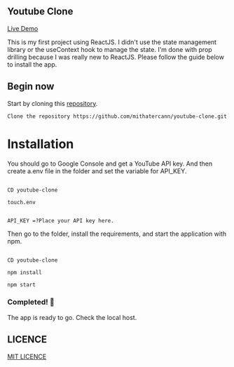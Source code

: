 ## Youtube Clone

[Live Demo](https://youtube-clone2021.netlify.app/)

This is my first project using ReactJS. I didn't use the state management library or the useContext hook to manage the state. I'm done with prop drilling because I was really new to ReactJS. Please follow the guide below to install the app.

## Begin now

Start by cloning this [repository](https://github.com/mithatercann/youtube-clone).

```
Clone the repository https://github.com/mithatercann/youtube-clone.git
```
# Installation

You should go to Google Console and get a YouTube API key. And then create a.env file in the folder and set the variable for API_KEY.

```

CD youtube-clone

touch.env

```

```

API_KEY =?Place your API key here.

```

Then go to the folder, install the requirements, and start the application with npm.

```

CD youtube-clone

npm install

npm start

```

### Completed! 🥳

The app is ready to go. Check the local host.

## LICENCE

[MIT LICENCE](https://choosealicense.com/licenses/mit/)
